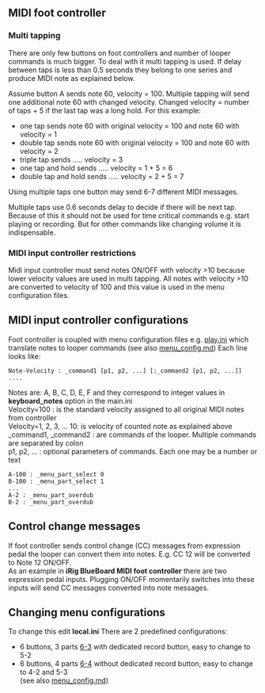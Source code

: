 ## MIDI foot controller

### Multi tapping

There are only few buttons on foot controllers and number of looper commands is much bigger. To deal with it multi
tapping is used. If delay between taps is less than 0.5 seconds they belong to one series and produce MIDI note as
explained below.

Assume button A sends note 60, velocity = 100. Multiple tapping will send one additional note 60 with changed
velocity. Changed velocity = number of taps + 5 if the last tap was a long hold. For this example:

- one tap sends note 60 with original velocity = 100 and note 60 with velocity = 1
- double tap sends note 60 with original velocity = 100 and note 60 with velocity = 2
- triple tap sends ..... velocity = 3
- one tap and hold sends ..... velocity = 1 + 5 = 6
- double tap and hold sends ..... velocity = 2 + 5 = 7

Using multiple taps one button may send 6-7 different MIDI messages.

Multiple taps use 0.6 seconds delay to decide if there will be next tap. Because of this it should not be used for
time critical commands e.g. start playing or recording. But for other commands like changing volume it is
indispensable.

### MIDI input controller restrictions

Midi input controller must send notes ON/OFF with velocity >10 because lower velocity values are used in multi
tapping. All notes with velocity >10 are converted to velocity of 100 and this value is used in the menu configuration
files.

## MIDI input controller configurations

Foot controller is coupled with menu configuration files e.g. [play.ini](../config/menu/6-4-menu/play.ini) which
translate notes to looper commands (see also [menu_config.md](menu_layout))
Each line looks like:

```
Note-Velocity : _command1 [p1, p2, ...] [:_command2 [p1, p2, ...]] ....
```

Notes are: A, B, C, D, E, F and they correspond to integer values in **keyboard_notes** option in the main.ini  
Velocity=100 : is the standard velocity assigned to all original MIDI notes from controller  
Velocity=1, 2, 3, ... 10: is velocity of counted note as explained above  
_command1, _command2 : are commands of the looper. Multiple commands are separated by colon  
p1, p2, ... : optional parameters of commands. Each one may be a number or text

```
A-100 : _menu_part_select 0
B-100 : _menu_part_select 1
...
A-2 : _menu_part_overdub
B-2 : _menu_part_overdub
```

## Control change messages

If foot controller sends control change (CC) messages from expression pedal the looper can convert them into notes. E.g.
CC 12 will be converted to Note 12 ON/OFF.  
As an example in **iRig BlueBoard MIDI foot controller** there are two expression pedal inputs. Plugging ON/OFF
momentarily switches into these inputs will send CC messages converted into note messages.

## Changing menu configurations

To change this edit **local.ini**
There are 2 predefined configurations:

- 6 buttons, 3 parts [6-3](./../config/menu/6-3-menu) with dedicated record button, easy to change to 5-2
- 6 buttons, 4 parts [6-4](./../config/menu/6-4-menu) without dedicated record button, easy to change to 4-2 and 5-3  
  (see also [menu_config.md](menu_layout))



